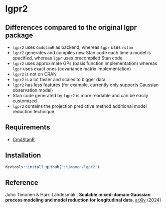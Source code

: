# lgpr2

## Differences compared to the original lgpr package


- `lgpr2` uses `CmdstanR` as backend, whereas `lgpr` uses `rstan`
- `lgpr2` generates and compiles new Stan code each time a model is specified, whereas `lgpr` uses precompiled Stan code
- `lgpr2` uses approximate GPs (basis function implementation) whereas `lgpr` uses exact ones (covariance matrix implementation)
- `lgpr2` is not on CRAN
- `lgpr2` is a lot faster and scales to bigger data
- `lgpr2` has less features (for example, currently only supports Gaussian observation model)
-  Stan code generated  by `lgpr2` is more readable and can be easily customized
-  `lgpr2` contains the projection predictive method additional model reduction technique


## Requirements
* [CmdStanR](https://mc-stan.org/cmdstanr/)

## Installation

```r
devtools::install_github('jtimonen/lgpr2')
``` 

## Reference

Juho Timonen & Harri Lähdesmäki, **Scalable mixed-domain Gaussian process modeling and model reduction for longitudinal data**, [arXiv](https://arxiv.org/abs/2111.02019) (2024)
